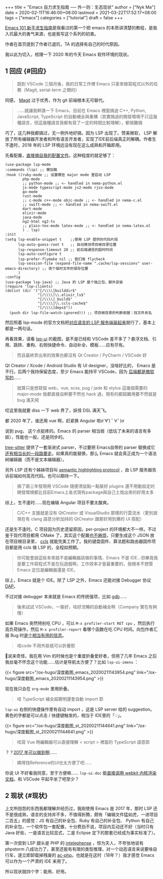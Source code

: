 +++
title = "Emacs 自力求生指南 ── 外一则：生态现状"
author = ["Nyk Ma"]
date = 2020-02-11T16:46:00+08:00
lastmod = 2021-03-22T17:52:17+08:00
tags = ["emacs"]
categories = ["tutorial"]
draft = false
+++

[Emacs 101 新手求生指南](https://github.com/emacs-tw/emacs-101-beginner-survival-guide)是我看过的第一个把 emacs 的本质讲清楚的教程，是我入坑最大的勇气来源，也是我写这个系列的初衷。

作者在首页提到了作者已退坑，TA 的选择有自己的时代原因。

我以此为切入，梳理一下 2020 年的今天 Emacs 软件环境的现状。


## <span class="section-num">1</span> 回应 {#回应}

> 跳到 VSCode 三個月後，我的日常工作裡 Emacs 只拿來做寫程式以外的任務（Magit, serial-term 之類的）

同感， [Magit](https://github.com/magit/magit) 过于优秀，作为 git 前端根本无可替代。

> ……就讓我幹譙一下 Emacs，目前在 Emacs 裡面搞過 C++, Python, JavaScript, TypeScript 的自動補全與重構（其實搞過的開發環境不只這幾種語言，但這幾種語言我都有寫了一定的時間比較理解），都很難搞

巧了，这几种我都搞过，无一例外地好搞，因为 LSP 出现了。赞美微软，
LSP 解放了所有编辑器开发者和所有语言开发者，实现了IDE前后端真正的解耦。作者生不逢时，2018 年的 LSP 环境远没有现在这么成熟和开箱即用。

先看配置，[直接摘自我的配置文件](https://github.com/nykma/nema/blob/develop/nema/nema-lsp.el)。这种程度的就足够了：

```elisp
(use-package lsp-mode
:commands (lsp) ;; 懒加载
:hook ((ruby-mode ;; 设置哪些 major mode 里启动 LSP
        php-mode
        ;; python-mode ;; <- handled in nema-python.el
        js-mode typescript-mode js2-mode rjsx-mode
        go-mode
        rust-mode
        ;; c-mode c++-mode objc-mode ;; <- handled in nema-c.el
        ;; swift-mode ;; <- handled in nema-swift.el
        dart-mode
        elixir-mode
        java-mode
        ng2-html ng2-ts
        ;; plain-tex-mode latex-mode ;; <- handled in nema-latex.el
        ) . lsp)
:init
(setq lsp-enable-snippet t    ;;使用 LSP 提供的代码片段
      lsp-auto-guess-root t   ;; 自动猜测项目根目录位置
      lsp-response-timeout 20 ;; 前后端通信的超时时间
      lsp-auto-configure t
      lsp-prefer-flymake nil ;; 我们用 flycheck
      lsp-session-file (expand-file-name ".cache/lsp-sessions" user-emacs-directory) ;; 改个临时文件的保存位置
      )
:config
(use-package lsp-java) ;; Java 的 LSP 是个独立包，额外安装
(require 'lsp-clients)
(dolist (dir '("[/\\\\]builddir$"
               "[/\\\\]\\.elixir_ls$"
               "[/\\\\]_build$"
               "[/\\\\]\\.ccls-cache$"
               "[/\\\\]deps$"))
  (push dir lsp-file-watch-ignored))) ;; 项目根目录的判断依据：找文件夹名
```

然后照着 lsp-mode 的官方文档把[对应语言的 LSP 服务端装起来](https://github.com/emacs-lsp/lsp-mode#supported-languages)就行了，基本上都是一两句话。

再看效果，请看 [lsp-ui](https://github.com/emacs-lsp/lsp-ui) 的截图，是不是已经和 VSCode 差不多了？悬浮文档、引用、跳转、重构、右侧快捷命令、自动补全、模板……应有尽有。

> 而且最終弄出來的效果也都沒有 Qt Creator / PyCharm / VSCode 好

Qt Creator / Xcode / Android Studio 有 UI designer，没啥好比的，
Emacs 是不行。后两个我持保留态度，至少 Emacs 能持平 VSCode，因为
[后端都是微软写的](https://github.com/Microsoft/python-language-server)……

> 就算只是想寫個 web，vue, scss, pug / jade 和 stylus 這幾個需要的 major-mode 我都直接自幹要不然也 hack 過，現有的都超難用要不然就是 bug 滿天飛

哎这里我就要 diss 一下 web 界了，妖怪 DSL 满天飞。

都 2020 年了，谁还用 vue 啊，赶紧换 Angular 啦σ\`∀′) ﾟ∀ﾟ)σ

说到 pug， 这个点挺疼的。Emacs 的 parser 相当弱（低估了未来的语言有多妖），性能也一般，还是同步的。

[tree-sitter](https://tree-sitter.github.io/tree-sitter/) 提供了一套渐进式 parser，不过要把 Emacs自带的 parser
替换成它[还有相当长的一段路要走](https://github.com/ubolonton/emacs-tree-sitter)。如果真的能替换，那么 Emacs 就会真正成为一个语法树编辑器（而不是文本编辑器）。

另外 LSP 还有个姊妹项目叫 [semantic highlighting protocol](https://github.com/microsoft/vscode-languageserver-node/pull/367) ，由 LSP
服务器告诉前端如何高亮代码。也可以期待一下。

> 搞了兩三年發現用 VSCode 隨便滑鼠點一點裝好 plugins 還不用動設定的開發環境都比目前Emacs上各式現有package與自己土炮出來的好用太多

综上，生不逢时……现在编辑 Angular 项目不要太酸爽。

> C/C++ 支援就是沒有 QtCreator 或 VisualStudio 那樣的行雲流水（更別說現在有 clang 語意分析加持的 QtCreator 跟那好用到爆的 UI 搭配）

还是生不逢时。C 项目因为历史遗留原因，per-project 的环境都大不一样。不过鉴于现代项目都用 CMake 了，其实这个配置[也不麻烦](https://github.com/MaskRay/ccls/wiki/Project-Setup#cmake)，只要生成这个
JSON 放在项目根目录里， [ccls](https://github.com/MaskRay/ccls/wiki/Project-Setup#cmake) 就能完美工作了。我的键盘固件、算法题和路由器固件项目都是用 ccls 做 LSP 的，全程如预期。

> 你可能會說這些本來就不是編輯器該做的事情、Emacs 不是 IDE…但畢竟我是要工作寫程式不是在玩遊戲啊，工作效率才是最重要的，我根本不想管 Emacs 定位是編輯器還是 IDE。

综上，Emacs 就是个 IDE。除了 LSP 之外，Emacs 还能对接 Debugger 协议 [DAP](https://github.com/emacs-lsp/dap-mode)。

不过对接 debugger 本来就是 Emacs 的传统强项，比如 [gdb](https://www.gnu.org/software/emacs/manual/html%5Fnode/emacs/GDB-Graphical-Interface.html)……

> 後來試試 VSCode，一裝好，哇好流暢的自動補全啊（Company 實在有夠慢）

如果 Emacs 突然特别吃 CPU ，可以 `M-x profiler-start RET cpu`
，然后执行高负荷操作，然后 `M-x profiler-report` 看哪个函数在吃
CPU 时间。向包作者汇报 Bug 时[是个相当有用的信息](https://github.com/elixir-editors/emacs-elixir/issues/445#issuecomment-547253610)。

> 哇code 不用外掛就可以折疊耶

🤔️说来奇怪，我在用 Vim 的时候也是个重度折叠爱好者，但用了几年
Emacs 之后我丝毫不怀念这个功能……估计是导航太方便了？比如
`lsp-ui-imenu` ：

{{< figure src="/ox-hugo/深度截图_emacs_20200211143954.png" link="/ox-hugo/深度截图_emacs_20200211143954.png" >}}

现在我只会在 `org-mode` 里用折叠。

> 哇 TypeScript 補全超聰明還會自動 import 耶

`lsp-ui` 右侧的快捷操作里有自动 import ，这是 LSP server 给的
suggestion。黄色的字都是可以点击 / 快捷键触发的，相当于 IDE里的「💡️」。

{{< figure src="/ox-hugo/深度截图_st_20200211144641.png" link="/ox-hugo/深度截图_st_20200211144641.png" >}}

> 哇寫 Vue 時編輯器可以直接理解 < script > 裡面的 TypeScript 語意耶

？？[2017 年可以做到啊](https://emacs-china.org/t/topic/4561/5)……

> 媽呀找Reference的UI也太方便了吧……

你说 UI 不好看我同意，至于方便嘛…… `lsp-ui-doc` 能[直接调用 webkit
内核渲染文档](https://github.com/emacs-lsp/lsp-ui#lsp-ui-doc)，和 VSCode 平起平坐了吧至少？


## <span class="section-num">2</span> 现状 {#现状}

上文所抱怨的东西我都理解并经历过，我刚使用 Emacs 是 2017 年，那时
LSP 还不是很成熟，语言的支持并不多，不值得折腾，颇有「编辑文件猛如虎，一进项目二百五」的感觉：JS 有自己的补全包、Ruby 有自己的补全包、
Python 有自己的补全包，一个软件包一套配置，十分费劲不说，项目内互动还不好（当时只有 Java 好些，一是语言比较显式，二是 Eclipse 定下的那套已经成为事实标准了）。

第一次尝到 LSP 甜头是 PHP 的 [intelephense](https://github.com/bmewburn/vscode-intelephense) ，惊为天人，不夸张地说有
phpstorm 八成功力了，甚至还能有有限的类型推理，对一个动态语言来说要啥自行车，遂立即卸载掉残废的 [ac-php](https://github.com/xcwen/ac-php)。也就是在这时（18年？）我才感觉 Emacs 可以作为一个严肃的 IDE 来用了。

所以现状就四个字：能用、好用。
